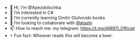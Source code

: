 - 👋 Hi, I’m @Apezdolochka
- 👀 I’m interested in C#
- 🌱 I’m currently learning Dmitri Gluhovski books
- 💞️ I’m looking to collaborate with [Watashi](https://github.com/aksueikava)
- 📫 How to reach me: my telegram: https://t.me/IAR97I_Official
- ⚡ Fun fact: Whoever reads this will become a beer.
